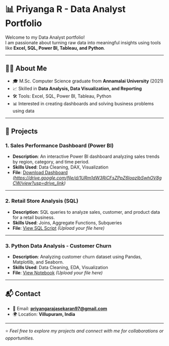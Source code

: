 # 📊 Priyanga R - Data Analyst Portfolio

Welcome to my Data Analyst portfolio!  
I am passionate about turning raw data into meaningful insights using tools like **Excel, SQL, Power BI, Tableau, and Python**.

---

## 🧑‍💻 About Me
- 🎓 M.Sc. Computer Science graduate from **Annamalai University** (2021)  
- 📈 Skilled in **Data Analysis, Data Visualization, and Reporting**  
- 🛠 Tools: Excel, SQL, Power BI, Tableau, Python  
- 📊 Interested in creating dashboards and solving business problems using data  

---

## 📂 Projects

### 1. Sales Performance Dashboard (Power BI)
- **Description**: An interactive Power BI dashboard analyzing sales trends by region, category, and time period.
- **Skills Used**: Data Cleaning, DAX, Visualization
- **File**: [Download Dashboard](./Sales_Performance.pbix) *(https://drive.google.com/file/d/1URm1dW3RiCFsZPpZ6loqzIbSwhOV8gCW/view?usp=drive_link)*

---

### 2. Retail Store Analysis (SQL)
- **Description**: SQL queries to analyze sales, customer, and product data for a retail business.
- **Skills Used**: Joins, Aggregate Functions, Subqueries
- **File**: [View SQL Script](./Retail_Analysis.sql) *(Upload your file here)*

---

### 3. Python Data Analysis - Customer Churn
- **Description**: Analyzing customer churn dataset using Pandas, Matplotlib, and Seaborn.
- **Skills Used**: Data Cleaning, EDA, Visualization
- **File**: [View Notebook](./Customer_Churn_Analysis.ipynb) *(Upload your file here)*

---

## 📬 Contact
- 📧 Email: **priyangarajasekaran97@gmail.com**  
- 🌍 Location: **Villupuram, India**  

---

⭐ *Feel free to explore my projects and connect with me for collaborations or opportunities.*
